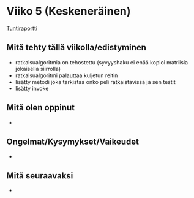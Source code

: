 # Viiko 5 (Keskeneräinen)

[Tuntiraportti](https://github.com/EliasTHelsinginYliopisto/15PelinRatkaisija/blob/main/Dokumentaatio/Tuntiraportti.md)

## Mitä tehty tällä viikolla/edistyminen
* ratkaisualgoritmia on tehostettu (syvyyshaku ei enää kopioi matriisia jokaisella siirrolla)
* ratkaisualgoritmi palauttaa kuljetun reitin
* lisätty metodi joka tarkistaa onko peli ratkaistavissa ja sen testit
* lisätty invoke

## Mitä olen oppinut
* 

## Ongelmat/Kysymykset/Vaikeudet
* 


## Mitä seuraavaksi
*

